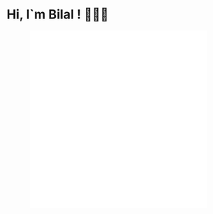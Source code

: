 <h1>Hi, I`m Bilal ! 👋👨‍💻</h1>

<div align="center">
    <img src="examples.svg" width="400" height="400" alt="css-in-readme">
</div>